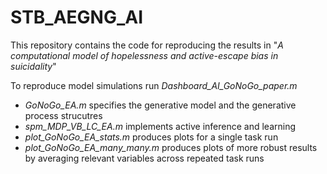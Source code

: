 # STB_AEGNG_AI

This repository contains the code for reproducing the results in "_A computational model of hopelessness and active-escape bias in suicidality_"


To reproduce model simulations run _Dashboard_AI_GoNoGo_paper.m_ 

- _GoNoGo_EA.m_ specifies the generative model and the generative process strucutres
- _spm_MDP_VB_LC_EA.m_ implements active inference and learning
- _plot_GoNoGo_EA_stats.m_ produces plots for a single task run
- _plot_GoNoGo_EA_many_many.m_ produces plots of more robust results by averaging relevant variables across repeated task runs
